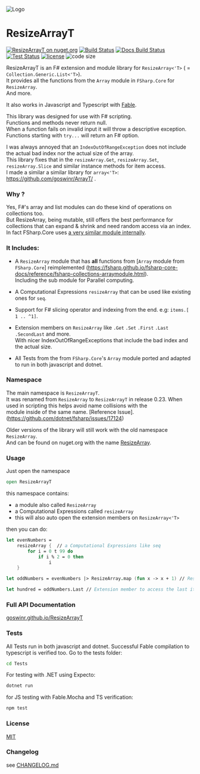 
![Logo](https://raw.githubusercontent.com/goswinr/ResizeArrayT/main/Docs/img/logo128.png)
# ResizeArrayT

[![ResizeArrayT on nuget.org](https://img.shields.io/nuget/v/ResizeArrayT)](https://www.nuget.org/packages/ResizeArrayT/)
[![Build Status](https://github.com/goswinr/ResizeArrayT/actions/workflows/build.yml/badge.svg)](https://github.com/goswinr/ResizeArrayT/actions/workflows/build.yml)
[![Docs Build Status](https://github.com/goswinr/ResizeArrayT/actions/workflows/docs.yml/badge.svg)](https://github.com/goswinr/ResizeArrayT/actions/workflows/docs.yml)
[![Test Status](https://github.com/goswinr/ResizeArrayT/actions/workflows/test.yml/badge.svg)](https://github.com/goswinr/ResizeArrayT/actions/workflows/test.yml)
[![license](https://img.shields.io/github/license/goswinr/ResizeArrayT)](LICENSE.md)
![code size](https://img.shields.io/github/languages/code-size/goswinr/ResizeArrayT.svg)


ResizeArrayT is an F# extension and module library for `ResizeArray<'T>` ( = `Collection.Generic.List<'T>`).<br>
It provides all the functions from the `Array` module in `FSharp.Core` for `ResizeArray`.<br>
And more.

It also works in Javascript and Typescript with [Fable](https://fable.io/).

This library was designed for use with F# scripting.<br>
Functions and methods never return null.<br>
When a function fails on invalid input it will throw a descriptive exception.<br>
Functions starting with `try...` will return an F# option.

I was always annoyed that an `IndexOutOfRangeException` does not include the actual bad index nor the actual size of the array.<br>
This library fixes that in the `resizeArray.Get`, `resizeArray.Set`, `resizeArray.Slice` and similar instance methods for item access.<br>
I made a similar a similar library for `array<'T>`: https://github.com/goswinr/ArrayT/ .

### Why ?
Yes, F#'s array and list modules can do these kind of operations on collections too.<br>
But ResizeArray, being mutable, still offers the best performance for collections that can expand & shrink and need random access via an index.<br>
In fact FSharp.Core uses [a very similar module internally](https://github.com/dotnet/fsharp/blob/main/src/Compiler/Utilities/ResizeArray.fs).

### It Includes:

- A `ResizeArray` module that has  **all**  functions from [`Array` module from `FSharp.Core`] reimplemented (https://fsharp.github.io/fsharp-core-docs/reference/fsharp-collections-arraymodule.html).<br>
 Including the sub module for Parallel computing.

- A Computational Expressions `resizeArray` that can be used like existing ones for `seq`.

- Support for F# slicing operator and indexing from the end. e.g: `items.[ 1 .. ^1]`.

- Extension members on `ResizeArray` like `.Get` `.Set` `.First` `.Last` `.SecondLast` and more.<br>
With nicer IndexOutOfRangeExceptions that include the bad index and the actual size.

- All Tests from the from `FSharp.Core`'s `Array` module ported and adapted to run in both javascript and dotnet.

### Namespace
The main namespace is `ResizeArrayT`.<br>
It was renamed from `ResizeArray` to `ResizeArrayT` in release 0.23. When used in scripting this helps avoid name collisions with the <br>
module inside of the same name. [Reference Issue].(https://github.com/dotnet/fsharp/issues/17124)<br>

Older versions of the library will still work with the old namespace `ResizeArray`.<br>
And can be found on nuget.org with the name [ResizeArray](https://www.nuget.org/packages/ResizeArray/).<br>


### Usage
Just open the namespace

```fsharp
open ResizeArrayT
```
this namespace contains:
- a module also called `ResizeArray`
- a  Computational Expressions called `resizeArray`
- this will also auto open the extension members on `ResizeArray<'T>`

then you can do:

```fsharp
let evenNumbers =
    resizeArray {  // a Computational Expressions like seq
        for i = 0 t 99 do
            if i % 2 = 0 then
                i
    }

let oddNumbers = evenNumbers |> ResizeArray.map (fun x -> x + 1) // ResizeArray module

let hundred = oddNumbers.Last // Extension member to access the last item in list

```

### Full API Documentation

[goswinr.github.io/ResizeArrayT](https://goswinr.github.io/ResizeArrayT/reference/ResizeArrayT.html)


### Tests
All Tests run in both javascript and dotnet.
Successful Fable compilation to typescript is verified too.
Go to the tests folder:

```bash
cd Tests
```

For testing with .NET using Expecto:

```bash
dotnet run
```

for JS testing with Fable.Mocha and TS verification:

```bash
npm test
```

### License
[MIT](https://github.com/goswinr/ResizeArrayT/blob/main/LICENSE.md)

### Changelog
see [CHANGELOG.md](https://github.com/goswinr/ResizeArrayT/blob/main/CHANGELOG.md)

